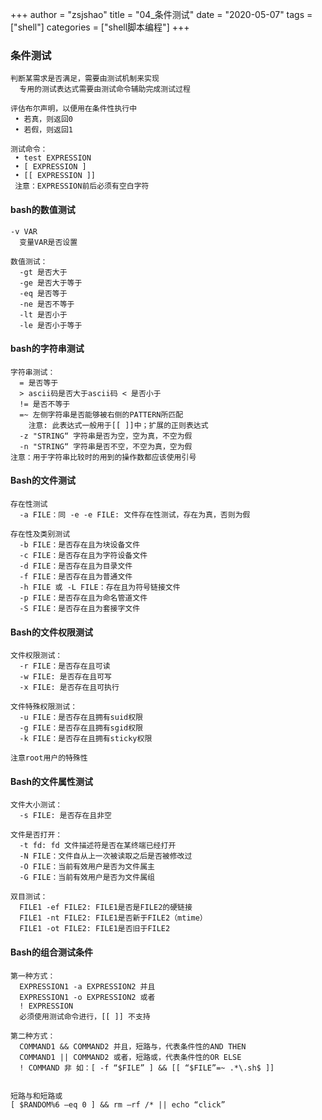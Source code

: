 +++
author = "zsjshao"
title = "04_条件测试"
date = "2020-05-07"
tags = ["shell"]
categories = ["shell脚本编程"]
+++

### 条件测试

```
判断某需求是否满足，需要由测试机制来实现
  专用的测试表达式需要由测试命令辅助完成测试过程

评估布尔声明，以便用在条件性执行中
 • 若真，则返回0 
 • 若假，则返回1 

测试命令：
 • test EXPRESSION
 • [ EXPRESSION ] 
 • [[ EXPRESSION ]]
 注意：EXPRESSION前后必须有空白字符
```

#### bash的数值测试

```
-v VAR 
  变量VAR是否设置

数值测试：
  -gt 是否大于
  -ge 是否大于等于
  -eq 是否等于
  -ne 是否不等于
  -lt 是否小于
  -le 是否小于等于
```

#### bash的字符串测试

```
字符串测试：
  = 是否等于
  > ascii码是否大于ascii码 < 是否小于
  != 是否不等于
  =~ 左侧字符串是否能够被右侧的PATTERN所匹配
    注意: 此表达式一般用于[[ ]]中；扩展的正则表达式
  -z "STRING“ 字符串是否为空，空为真，不空为假
  -n "STRING“ 字符串是否不空，不空为真，空为假
注意：用于字符串比较时的用到的操作数都应该使用引号
```

#### Bash的文件测试

```
存在性测试
  -a FILE：同 -e -e FILE: 文件存在性测试，存在为真，否则为假

存在性及类别测试
  -b FILE：是否存在且为块设备文件
  -c FILE：是否存在且为字符设备文件
  -d FILE：是否存在且为目录文件
  -f FILE：是否存在且为普通文件
  -h FILE 或 -L FILE：存在且为符号链接文件
  -p FILE：是否存在且为命名管道文件
  -S FILE：是否存在且为套接字文件
```

#### Bash的文件权限测试

```
文件权限测试：
  -r FILE：是否存在且可读
  -w FILE: 是否存在且可写
  -x FILE: 是否存在且可执行

文件特殊权限测试：
  -u FILE：是否存在且拥有suid权限
  -g FILE：是否存在且拥有sgid权限
  -k FILE：是否存在且拥有sticky权限

注意root用户的特殊性
```

#### Bash的文件属性测试

```
文件大小测试：
  -s FILE: 是否存在且非空

文件是否打开：
  -t fd: fd 文件描述符是否在某终端已经打开
  -N FILE：文件自从上一次被读取之后是否被修改过
  -O FILE：当前有效用户是否为文件属主
  -G FILE：当前有效用户是否为文件属组

双目测试：
  FILE1 -ef FILE2: FILE1是否是FILE2的硬链接
  FILE1 -nt FILE2: FILE1是否新于FILE2（mtime）
  FILE1 -ot FILE2: FILE1是否旧于FILE2
```

#### Bash的组合测试条件

```
第一种方式：
  EXPRESSION1 -a EXPRESSION2 并且
  EXPRESSION1 -o EXPRESSION2 或者
  ! EXPRESSION
  必须使用测试命令进行，[[ ]] 不支持

第二种方式：
  COMMAND1 && COMMAND2 并且，短路与，代表条件性的AND THEN
  COMMAND1 || COMMAND2 或者，短路或，代表条件性的OR ELSE
  ! COMMAND 非 如：[ -f “$FILE” ] && [[ “$FILE”=~ .*\.sh$ ]]


短路与和短路或
[ $RANDOM%6 –eq 0 ] && rm –rf /* || echo “click”
```

